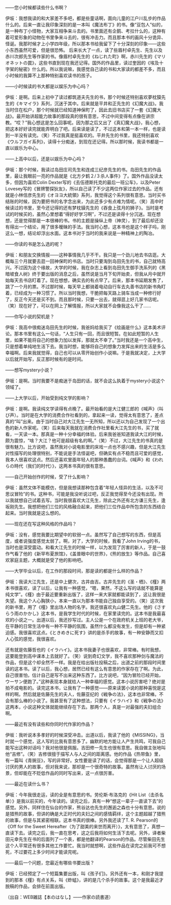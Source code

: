 
——您小时候都读些什么书啊？

伊坂：我想我读的和大家差不多吧，都是些童话啊，面向儿童的江户川乱步的作品什么的。后来一直让我印象深刻的是一本叫《魔法布丁》的书。像“豆包人”似的，是一种布丁小怪物，大家互相争来斗去的。书里面还有企鹅、考拉什么的，这种有着可爱形象的动物在书里争来斗去的，很有冲击力。而且那本书的画风十分诡异、怪诞。我那时候才上小学四年级，所以那本书给我留下了十分深刻的印象——这些小东西虽然可爱，但是很恐怖。
后来长大了一点，读了些眉村卓先生、先生以及赤川次郎先生等作家的书。像眉村卓先生的《ねじれた町》啊，赤川先生的《マリオネットの罠》，这些书直到现在我还记得。国外的作品里，读过奎因的《埃及十字架的秘密》什么的。所以我说嘛，我感觉自己读的书和大家读的都差不多，而且小时候的我算不上那种特别喜欢读书的孩子。

——小时候读的书大都是以娱乐为中心吗？

伊坂：是啊。后来上初中了读过都筑道夫先生的书，那个时候还特别喜欢夢枕獏先生的《キマイラ》系列，沉迷于其中。后来就是平井和正先生的《幻魔大战》。我当时住在松户，那个时候就已经知道神保町了，因此去旧书店买了一套《幻魔大战》。最开始讲超能力故事的那段真的很有意思，不过中间变得有点像在讲宗教。“哎？”我心想这是怎么回事呢。因为那之后又出了《真幻魔大战》，我心想，把这本好好读完就能弄明白了吧。后来读是读了，不过这本和第一本一样，也是读到一半没有读完。（笑）不过我真是挺喜欢的。平井先生的书里，我还特别喜欢《ウルフガイ系列》，读得十分痴迷，到现在还记得。所以那时候，我读书都是一直以娱乐为中心。

——上高中以后，还是以娱乐为中心吗？

伊坂：那个时候，我读过岛田庄司先生和连成三纪彦先生的书。岛田先生的作品里，最让我眼前一亮的作品就是《北方夕鹤２/３杀人事件》了。国外作品没读太多，但因为喜欢Colin Dexter写的《去伍德斯托克的最后一班公车》，以及Peter Lovesey写的《冒牌警探狄友》，所以自己读了不少这两位作家过去的作品。还有就是小林信彦先生的《オヨヨ大統領》系列，我觉得这个系列很有意思。当时买书结账的时候，因为要把书的名字念出来，为此还多少有点难为情呢。（笑）高中时候读过的书里，至今还记得的还有梦枕貘先生的《吞食上弦月的狮子》。当时是考试的时候买的，虽然心里想着“得好好学习啊”，不过还是读得十分沉迷。现在想想，还是觉得那是一本很棒的书。书的主题是操纵上帝（神灵），到了最后却还没有得出一个结论，用了很多暧昧的手法。我当时心想，这本书也是这个样子吗，刚这么一想，结论却浮出水面。这本书对于当时的我来说是一种精神上的陶冶。

——你读的书是怎么选的呢？

伊坂：和朋友交换情报——这种事情我几乎不干。我只是一个劲儿地去书店逛。大概每三个月就要去逛一回神保町的书店。当时只要淘到岛田先生的书，自己就特高兴。不过因为这个缘故，大学的时候，我在杂志上看到岛田先生御手洗系列的《黑暗坡食人树》终于要出版的消息之后，虽然说是当月下旬开始卖，但我从月中就开始每天去书店盯着了。现在想想，确实去的有点早了。后来，那本书延期发售了，跳了一个月的票。不过那时候，每天早上都骑着电动自行车去丸善书店的新书角盯着，已经成为一种习惯了。所以当时我想，干脆把每天路上骑车当成一种修行好了，反正今天还是买不到。而且那时候，只要一出去，就得逛上好几家书店呢。（笑）现在好了，可以在网上了解情报，所以大家就不会像我这么干了……

——你写小说的契机是？

伊坂：我高中很痴迷岛田先生的时候，我爸妈给我买了《绘画是什么》这本美术评论。那本书里有这么一句话，“人生只有一回，而且很短暂。在如此短暂的人生里，如果不能将自己的想象力加以发挥，那就太不幸了。”当时我还是一个高中生，只是想着单纯地生活下去。我当时想，能够将自己的想象力发挥出来的生活是多么幸福啊。后来我就觉得，自己也可以从零开始创作小说嘛。于是我就决定，上大学以后就开始写，反正那时候有的是时间。

——想写mystery小说？

伊坂：是啊。当时我要不是痴迷于岛田的话，就不会这么执着于mystery小说这个领域了。

——上大学以后，开始受到纯文学的影响？

伊坂：是啊。我读纯文学读得有点晚了。最开始看的是大江健三郎的《喊声》（叫び声）。当时是在大学的消费合作社看到的，拿起来一读，觉得太有意思了，差点真的“叫”出来。由于当时自己对大江先生一无所知，所以还以为自己发现了一个出色的新人作家呢。（笑）后来每天我就在消费合作社里看大江先生的书，买了就看，一天读一本。那真是一种十分幸福的体验。后来我爸爸知道我读大江的时候，颇为震惊，“啥？大江？他可是超级有名的啊。”（笑）不过，大江先生的书真的是很有魅力。比方说吧，虽然我对小说电影里的床戏一点也不感兴趣，但是大江先生对性描写的处理很特别，不能说是手法怪诞吧，但确实有点不稳而且可爱的感觉，我本人很喜欢这点。然后还喜欢里面年轻人的那种愚蠢的台词。《喊声》和《われらの時代（我们的时代）》，这两本书真的很有意思。

——自己开始创作的时候，受了什么影响？

伊坂：虽然文体不能模仿，但是我想读那种包含着“年轻人怪异的生活，以及不可思议冒险”的书。这种书，可能是我没听说过吧，反正我觉得至今还没有出现。所以我就想自己试着去写。当时我很喜欢大江先生，除此之外还有北方谦三先生，逢坂刚先生。我想把他们三位的风格融合起来，把他们三位作品中所包含的东西结合起来。当时我就是这么想的。

——现在还在写这种风格的作品吗？

伊坂：没有，感觉我要比期望中的软弱一点。虽然写了自己想写的东西，但是高度，或者说强度感觉太弱了。啊，对了，大学的时候，我看了John Irving的书，当时也是深受震动。和看大江先生的时候一样，以为发现了厉害的新人，于是一鼓作气看了他的《新罕布夏旅馆》，《盖普眼中的世界》，《熊的放生》等作品。自己喜欢家庭主题，大概就是受了他的影响吧。

——大学毕业以后，在工作的那段时间，那是读的都是什么样的作品？

伊坂：我读大江先生，还是中上健次，古井由吉。古井先生的《圣・栖》、《槿》两本书很喜欢，读了以后，让我有一种感觉，“嗯，果然，不这么写的话就不能算是纯文学”。《槿》由于最近要重新出版了，这样一来大家就都能读到了，这让我很是失望。我这个人心胸狭小，本来一直以为那本书能自己独自享受的。（笑）这次我的新书里，用了《槿》里出场人物的名字。我还很喜欢丸山健二先生。他的《さすらう雨のかかし》这本书，是我学生时代的时候，在家里读完的。这本书是我最喜欢的小说之一。出道以后，我还抄写过。主人公是一个在政府机关上班的老大爷，在平静的日常生活中有一种不平静的氛围，虽然什么都没有发生，但是却有一种紧迫感。我很喜欢这点。《ときめきに死す》讲的是杀手的故事，有一种安静而又扣人心弦的感觉，我很喜欢。

还有就是佐藤哲也的《イラハイ》。这本书我妻子也很喜欢，非常棒。有时我想，这要能登到高中课本上去就好了。（笑）说到奇幻文学，我不喜欢那种剑与魔法的作品，但是这个却全然不一样。我是在给出版社投稿之后，出道之前的那段时间里读的这本书。读了以后，我心想，居然已经有这么有意思的作家存在了啊。为此，自己很害怕，估计自己是写不出来这种东西了。比方说吧，“因为冒险已经开始，ウーサン便跑了。”这种表现本身就给人一种幸福的感觉。这本小说厉害吧？绝对是拍不成电影的。读完这本书，让我有了一种感觉——原来读罢小说的那种喜悦是这样的啊。然后就是佐藤先生的夫人，佐藤亚纪的《戦争の法》，这本也非常棒。不会有那么棒的小说了。我甚至有了这种想法，只要有《イラハイ》和《戦争の法》这两本，小说这种文体就能继续存在下去。那两个人，真是一对最强的夫妇组合啊。

——最近有没有读些和你同时代作家的作品？

伊坂：我听说本多孝好的时候深受冲击。出道以后，我读了他的《MISSING》，当时就一个感觉，这人写的比我有意思多了。幽默的地方能让人产生共鸣，可我自己能写出这种对话吗？我对他很是佩服。吉田修一先生也很有意思。我自做主张地叫他“吉修”。（笑）吉修很擅于描写人与人之间的距离感。他的作品《热带鱼》里，有一篇叫《青豌豆》，写的非常好。女性要是读了的话，会觉得那是一个让人超级讨厌的男人的故事，但对我来说，那却是一个很奇特的故事。虽然有让人讨厌的场景，但却能在不贬低作品的同时写出来，这一点很厉害。

——最近在读什么书？

伊坂：今年我很走运，读的全是有意思的书。劳伦斯·布洛克的《Hit List（击杀名单）》是我以前买的，今年读的。读完之后，真有一种“想这一辈子一直读下去”的感觉。另外，同样住在仙台的作家，熊谷达也先生的邂逅之森也十分有意思。说的是猎熊的故事，但讲的确是大正时代的夫妇之间的感情羁绊，这个主题超越了猎熊的故事，但是与其紧密相联。这本书真的很棒。另外我还读了T. R. Pearson的《Off for the Sweet Hereafter（为了甜美的来世而离开）》，太有意思了，真想一直读下去。读完之后，我一直在思考，这之后我将如何生活下去呢。另外，译者柴田元幸先生在书的后面列了一个表，都是他翻译的Pearson的作品。尽管柴田先生这个人平常还有很多其他工作要忙。我当时就想啊，这些作品在读完之前我可不想死，不过要花上多少时间才能读完呢。

——最后一个问题，您最近有哪些书要出版？

伊坂：已经预定了一个短篇集要出版，叫《孩子们》。另外还有一本，和刚才我提到的那本《槿》有点关系，叫《蚱蜢》，讲的是几个杀手的故事。这个是我最近才脱稿的作品，会排在前面出版。

（出自：WEB雑誌【本のはなし】——作家の読書道）